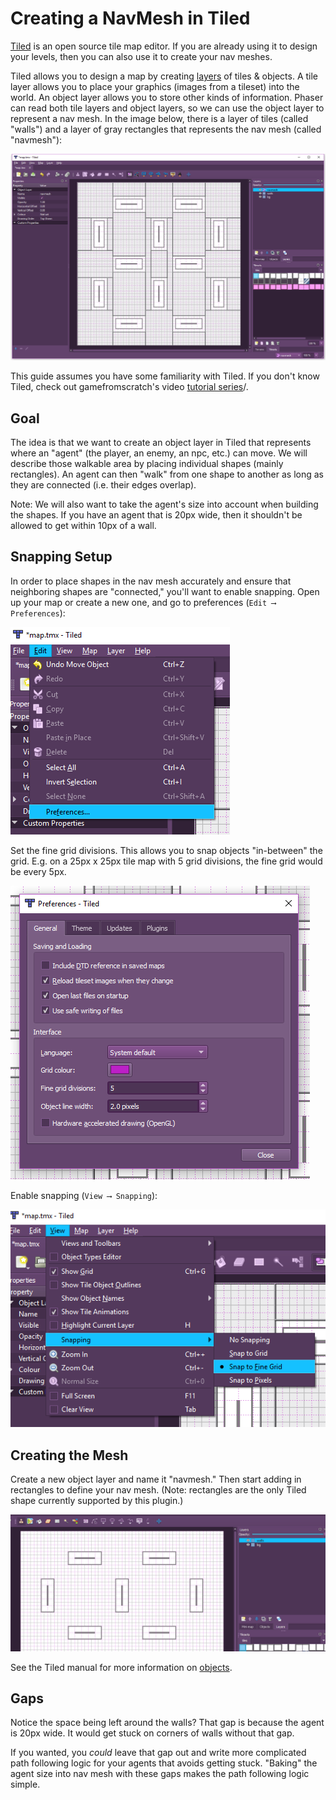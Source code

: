 # Creating a NavMesh in Tiled

[Tiled](http://www.mapeditor.org/) is an open source tile map editor. If you are already using it to design your levels, then you can also use it to create your nav meshes.

Tiled allows you to design a map by creating [layers](http://doc.mapeditor.org/manual/layers/) of tiles & objects. A tile layer allows you to place your graphics (images from a tileset) into the world. An object layer allows you to store other kinds of information. Phaser can read both tile layers and object layers, so we can use the object layer to represent a nav mesh. In the image below, there is a layer of tiles (called "walls") and a layer of gray rectangles that represents the nav mesh (called "navmesh"):

<img src="./doc-source/tiled-guide/tiled-final.png">

This guide assumes you have some familiarity with Tiled. If you don't know Tiled, check out gamefromscratch's video [tutorial series](http://www.gamefromscratch.com/post/2015/10/14/Tiled-Map-Editor-Tutorial-Series.aspx)/.

## Goal

The idea is that we want to create an object layer in Tiled that represents where an "agent" (the player, an enemy, an npc, etc.) can move. We will describe those walkable area by placing individual shapes (mainly rectangles). An agent can then "walk" from one shape to another as long as they are connected (i.e. their edges overlap).

Note: We will also want to take the agent's size into account when building the shapes. If you have an agent that is 20px wide, then it shouldn't be allowed to get within 10px of a wall.

## Snapping Setup

In order to place shapes in the nav mesh accurately and ensure that neighboring shapes are "connected," you'll want to enable snapping. Open up your map or create a new one, and go to preferences (`Edit ⟶ Preferences`):

<img src="./doc-source/tiled-guide/tiled-preferences.png">

Set the fine grid divisions. This allows you to snap objects "in-between" the grid. E.g. on a 25px x 25px tile map with 5 grid divisions, the fine grid would be every 5px.

<img src="./doc-source/tiled-guide/tiled-preferences-2.png">

Enable snapping (`View ⟶ Snapping`):

<img src="./doc-source/tiled-guide/tiled-snapping.png">

## Creating the Mesh

Create a new object layer and name it "navmesh." Then start adding in rectangles to define your nav mesh. (Note: rectangles are the only Tiled shape currently supported by this plugin.)

<img src="./doc-source/tiled-guide/tiled-navmesh-layer.gif">

See the Tiled manual for more information on [objects](http://doc.mapeditor.org/manual/objects/#working-with-objects).

## Gaps

Notice the space being left around the walls? That gap is because the agent is 20px wide. It would get stuck on corners of walls without that gap.

If you wanted, you _could_ leave that gap out and write more complicated path following logic for your agents that avoids getting stuck. "Baking" the agent size into nav mesh with these gaps makes the path following logic simple.